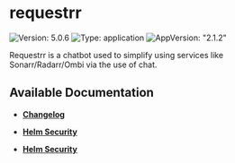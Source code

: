# requestrr

![Version: 5.0.6](https://img.shields.io/badge/Version-5.0.6-informational?style=flat-square) ![Type: application](https://img.shields.io/badge/Type-application-informational?style=flat-square) ![AppVersion: "2.1.2"](https://img.shields.io/badge/AppVersion-"2.1.2"-informational?style=flat-square)

Requestrr is a chatbot used to simplify using services like Sonarr/Radarr/Ombi via the use of chat.

## Available Documentation

- [**Changelog**](CHANGELOG)

- [**Helm Security**](container-security)

- [**Helm Security**](helm-security)

